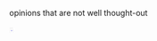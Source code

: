 opinions that are not well thought-out


<a href="theepdinker.JPG"><img src="theepdinker.JPG" width="10" height="10"/></a>


